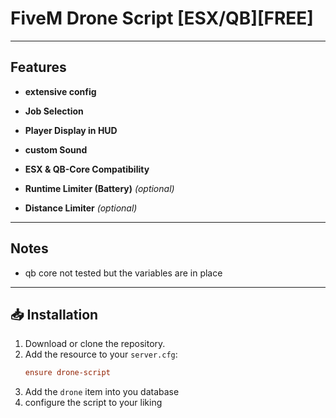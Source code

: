 # FiveM Drone Script [ESX/QB][FREE]

---

##  Features

-  **extensive config**

-  **Job Selection**  

-  **Player Display in HUD**

-  **custom Sound**

-  **ESX & QB-Core Compatibility**  
 
-  **Runtime Limiter (Battery)** *(optional)*  
 
-  **Distance Limiter** *(optional)*  

---

##  Notes

- qb core not tested but the variables are in place

  
---

## 📥 Installation

1. Download or clone the repository.
2. Add the resource to your `server.cfg`:
   ```cfg
   ensure drone-script
3. Add the `drone` item into you database
4. configure the script to your liking
   

